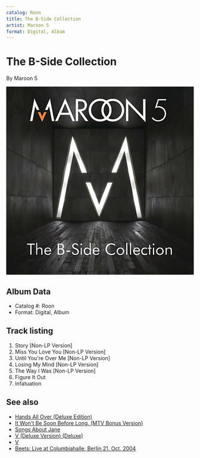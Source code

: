 ```yaml
---
catalog: Roon
title: The B-Side Collection
artist: Maroon 5
format: Digital, Album
---
```


# The B-Side Collection

By Maroon 5

![](../../assets/albumcovers/Maroon_5-The_B-Side_Collection.png)

## Album Data

- Catalog #: Roon
- Format: Digital, Album


## Track listing


1. Story [Non-LP Version]
2. Miss You Love You [Non-LP Version]
3. Until You're Over Me [Non-LP Version]
4. Losing My Mind [Non-LP Version]
5. The Way I Was [Non-LP Version]
6. Figure It Out
7. Infatuation


## See also

- [Hands All Over (Deluxe Edition)](Hands_All_Over_Deluxe_Edition.md)
- [It Won't Be Soon Before Long. (MTV Bonus Version)](It_Wont_Be_Soon_Before_Long_MTV_Bonus_Version.md)
- [Songs About Jane](Songs_About_Jane-_10th_Anniversary_Edition.md)
- [V (Deluxe Version) (Deluxe)](V_Deluxe_Version_Deluxe.md)
- [V](V.md)
- [Beets: Live at Columbiahalle, Berlin 21. Oct. 2004](../../Beets/Maroon_5/Live_at_Columbiahalle__Berlin_21_Oct_2004.md)

